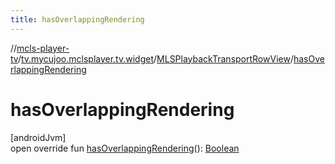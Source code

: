```yaml
---
title: hasOverlappingRendering
---
```

//[mcls-player-tv](../../../index.html)/[tv.mycujoo.mclsplayer.tv.widget](../index.html)/[MLSPlaybackTransportRowView](index.html)/[hasOverlappingRendering](has-overlapping-rendering.html)



# hasOverlappingRendering



[androidJvm]\
open override fun [hasOverlappingRendering](has-overlapping-rendering.html)(): [Boolean](https://kotlinlang.org/api/latest/jvm/stdlib/kotlin/-boolean/index.html)




